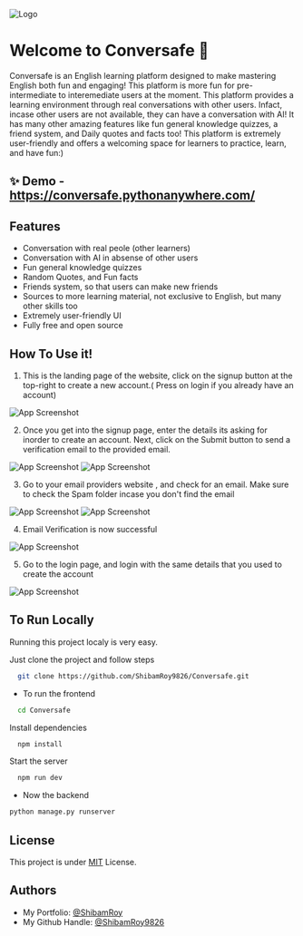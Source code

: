 ![Logo](static/logo.png)

# Welcome to Conversafe 👋
Conversafe is an English learning platform designed to make mastering English both fun and engaging! This platform is more fun for pre-intermediate to interemediate users at the moment. This platform provides a learning environment through real conversations with other users. Infact, incase other users are not available, they can have a conversation with AI! It has many other amazing features like fun general knowledge quizzes, a friend system, and Daily quotes and facts too! This platform is extremely user-friendly and offers a welcoming space for learners to practice, learn, and have fun:) 


## ✨ Demo - https://conversafe.pythonanywhere.com/


## Features
   -  Conversation with real peole (other learners)
   -  Conversation with AI in absense of other users
   -  Fun general knowledge quizzes
   -  Random Quotes, and Fun facts
   -  Friends system, so that users can make new friends
   -  Sources to more learning material, not exclusive to English, but many other skills too
   - Extremely user-friendly UI
   - Fully free and open source

## How To Use it!

1. This is the landing page of the website, click on the signup button at the top-right to create a new account.( Press on login if you already have an account)

![App Screenshot](screenshots\image-1.png)

2. Once you get into the signup page, enter the details its asking for inorder to create an account. Next, click on the Submit button to send a verification email to the provided email.

![App Screenshot](screenshots\image-2.png)
![App Screenshot](screenshots\image-3.png)

3. Go to your email providers website , and check for an email. Make sure to check the Spam folder incase you don't find the email

![App Screenshot](screenshots\image-4.png)
![App Screenshot](screenshots\image-5.png)

 4. Email Verification is now successful

![App Screenshot](screenshots\image-6.png)

 5. Go to the login page, and login with the same details that you used to create the account 

![App Screenshot](screenshots\image-7.png)

## To Run Locally

Running this project localy is very easy.

Just clone the project  and follow steps

```bash
  git clone https://github.com/ShibamRoy9826/Conversafe.git
```

- To run the frontend

```bash
  cd Conversafe
```

Install dependencies

```bash
  npm install
```

Start the server

```bash
  npm run dev
```

- Now the backend

```bash
python manage.py runserver
```
## License

This project is under [MIT](https://choosealicense.com/licenses/mit/) License.


## Authors

- My Portfolio: [@ShibamRoy](https://shibamroy9826.github.io/)
- My Github Handle:   [@ShibamRoy9826](https://github.com/ShibamRoy9826)

